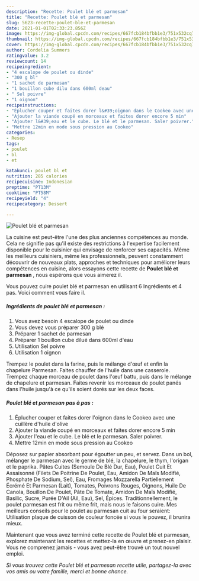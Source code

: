 ```yaml
---
description: "Recette: Poulet blé et parmesan"
title: "Recette: Poulet blé et parmesan"
slug: 5623-recette-poulet-ble-et-parmesan
date: 2021-01-01T02:33:23.856Z
image: https://img-global.cpcdn.com/recipes/667fcb184bfbb1e3/751x532cq70/poulet-ble-et-parmesan-photo-principale-de-la-recette.jpg
thumbnail: https://img-global.cpcdn.com/recipes/667fcb184bfbb1e3/751x532cq70/poulet-ble-et-parmesan-photo-principale-de-la-recette.jpg
cover: https://img-global.cpcdn.com/recipes/667fcb184bfbb1e3/751x532cq70/poulet-ble-et-parmesan-photo-principale-de-la-recette.jpg
author: Cordelia Summers
ratingvalue: 3.2
reviewcount: 14
recipeingredient:
- "4 escalope de poulet ou dinde"
- "300 g bl"
- "1 sachet de parmesan"
- "1 bouillon cube dilu dans 600ml deau"
- " Sel poivre"
- "1 oignon"
recipeinstructions:
- "Éplucher couper et faites dorer l&#39;oignon dans le Cookeo avec une cuillère d&#39;huile d&#39;olive"
- "Ajouter la viande coupé en morceaux et faites dorer encore 5 min"
- "Ajouter l&#39;eau et le cube. Le blé et le parmesan. Saler poivrer."
- "Mettre 12min en mode sous pression au Cookeo"
categories:
- Resep
tags:
- poulet
- bl
- et

katakunci: poulet bl et 
nutrition: 285 calories
recipecuisine: Indonesian
preptime: "PT13M"
cooktime: "PT58M"
recipeyield: "4"
recipecategory: Dessert

---
```



![Poulet blé et parmesan](https://img-global.cpcdn.com/recipes/667fcb184bfbb1e3/751x532cq70/poulet-ble-et-parmesan-photo-principale-de-la-recette.jpg)

La cuisine est peut-être l'une des plus anciennes compétences au monde. Cela ne signifie pas qu'il existe des restrictions à l'expertise facilement disponible pour le cuisinier qui envisage de renforcer ses capacités. Même les meilleurs cuisiniers, même les professionnels, peuvent constamment découvrir de nouveaux plats, approches et techniques pour améliorer leurs compétences en cuisine, alors essayons cette recette de <strong> Poulet blé et parmesan </strong>, nous espérons que vous aimerez il.

<!--inarticleads1-->

Vous pouvez cuire poulet blé et parmesan en utilisant 6 Ingrédients et 4 pas. Voici comment vous faire il.

##### Ingrédients de poulet blé et parmesan :

1. Vous avez besoin 4 escalope de poulet ou dinde
1. Vous devez vous préparer 300 g blé
1. Préparer 1 sachet de parmesan
1. Préparer 1 bouillon cube dilué dans 600ml d&#39;eau
1. Utilisation  Sel poivre
1. Utilisation 1 oignon


Trempez le poulet dans la farine, puis le mélange d&#39;œuf et enfin la chapelure Parmesan. Faites chauffer de l&#39;huile dans une casserole. Trempez chaque morceau de poulet dans l&#39;œuf battu, puis dans le mélange de chapelure et parmesan. Faites revenir les morceaux de poulet panés dans l&#39;huile jusqu&#39;à ce qu&#39;ils soient dorés sur les deux faces. 

<!--inarticleads2-->

##### Poulet blé et parmesan pas à pas :

1. Éplucher couper et faites dorer l&#39;oignon dans le Cookeo avec une cuillère d&#39;huile d&#39;olive
1. Ajouter la viande coupé en morceaux et faites dorer encore 5 min
1. Ajouter l&#39;eau et le cube. Le blé et le parmesan. Saler poivrer.
1. Mettre 12min en mode sous pression au Cookeo


Déposez sur papier absorbant pour égoutter un peu, et servez. Dans un bol, mélanger le parmesan avec le germe de blé, la chapelure, le thym, l&#39;origan et le paprika. Pâtes Cuites (Semoule De Blé Dur, Eau), Poulet Cuit Et Assaisonné (Filets De Poitrine De Poulet, Eau, Amidon De Maïs Modifié, Phosphate De Sodium, Sel), Eau, Fromages Mozzarella Partiellement Écrémé Et Parmesan (Lait), Tomates, Poivrons Rouges, Oignons, Huile De Canola, Bouillon De Poulet, Pâte De Tomate, Amidon De Maïs Modifié, Basilic, Sucre, Purée D&#39;Ail (Ail, Eau), Sel, Épices. Traditionnellement, le poulet parmesan est frit ou même frit, mais nous le faisons cuire. Mes meilleurs conseils pour le poulet au parmesan cuit au four seraient: Utilisation plaque de cuisson de couleur foncée si vous le pouvez, il brunira mieux. 

<!--inarticleads1-->

<p>
Maintenant que vous avez terminé cette recette de Poulet blé et parmesan, explorez maintenant les recettes et mettez-la en œuvre et prenez-en plaisir. Vous ne comprenez jamais - vous avez peut-être trouvé un tout nouvel emploi.
</p>

<p>
<i>Si vous trouvez cette Poulet blé et parmesan recette utile, partagez-la avec vos amis ou votre famille, merci et bonne chance.</i>
</p>
